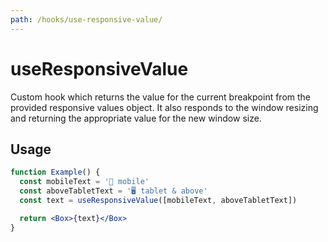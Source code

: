 ```yaml
---
path: /hooks/use-responsive-value/
---
```


# useResponsiveValue

Custom hook which returns the value for the current breakpoint from the provided responsive values object. It also responds to the window resizing and returning the appropriate value for the new window size.

## Usage

```jsx
function Example() {
  const mobileText = '📱 mobile'
  const aboveTabletText = '🖥 tablet & above'
  const text = useResponsiveValue([mobileText, aboveTabletText])

  return <Box>{text}</Box>
}
```
